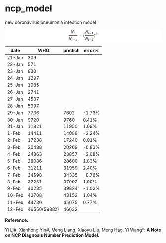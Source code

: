 # ncp_model
new coronavirus pneumonia infection model

![](Clipboard01.png)

| date   | WHO   | predict | error% |
| ------ | ----- | ------- | ------ |
| 21-Jan | 309   |         |        |
| 22-Jan | 571   |         |        |
| 23-Jan | 830   |         |        |
| 24-Jan | 1297  |         |        |
| 25-Jan | 1985  |         |        |
| 26-Jan | 2741  |         |        |
| 27-Jan | 4537  |         |        |
| 28-Jan | 5997  |         |        |
| 29-Jan | 7736  | 7602    | -1.73% |
| 30-Jan | 9720  | 9760    | 0.41%  |
| 31-Jan | 11821 | 11950   | 1.09%  |
| 1-Feb  | 14411 | 14088   | -2.24% |
| 2-Feb  | 17238 | 17240   | 0.01%  |
| 3-Feb  | 20438 | 20269   | -0.83% |
| 4-Feb  | 24363 | 23857   | -2.08% |
| 5-Feb  | 28086 | 28600   | 1.83%  |
| 6-Feb  | 31211 | 31959   | 2.40%  |
| 7-Feb  | 34598 | 34335   | -0.76% |
| 8-Feb  | 37251 | 37992   | 1.99%  |
| 9-Feb  | 40235 | 39824   | -1.02% |
| 10-Feb | 42708 | 43152   | 1.04%  |
| 11-Feb | 44730 | 45075   | 0.77%  |
| 12-Feb | 46550(59882) | 46632   |        |


**Reference:**

Yi Li#, Xianhong Yin#, Meng Liang, Xiaoyu Liu, Meng Hao, Yi Wang*: **A Note on NCP Diagnosis Number Prediction Model.**
